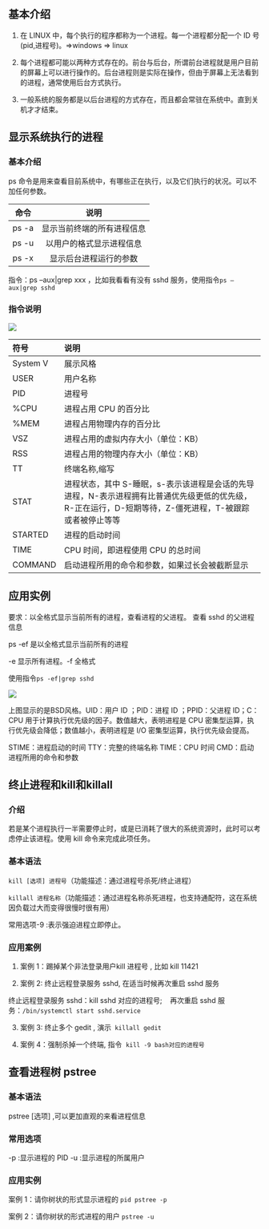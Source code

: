 ## 基本介绍
1. 在 LINUX 中，每个执行的程序都称为一个进程。每一个进程都分配一个 ID 号(pid,进程号)。=>windows => linux

2. 每个进程都可能以两种方式存在的。前台与后台，所谓前台进程就是用户目前的屏幕上可以进行操作的。后台进程则是实际在操作，但由于屏幕上无法看到的进程，通常使用后台方式执行。

3. 一般系统的服务都是以后台进程的方式存在，而且都会常驻在系统中。直到关机才才结束。


## 显示系统执行的进程
### 基本介绍
ps 命令是用来查看目前系统中，有哪些正在执行，以及它们执行的状况。可以不加任何参数。

|命令|说明|
|:--:|:--:|
|ps -a|显示当前终端的所有进程信息|
|ps -u|以用户的格式显示进程信息|
|ps -x|显示后台进程运行的参数|

指令：ps –aux|grep xxx ，比如我看看有没有 sshd 服务，使用指令``ps –aux|grep sshd``

### 指令说明

![](https://files.mdnice.com/user/25190/da69feda-89fb-4e17-9fbe-84cc2209f73a.png)


|符号|说明|
|:--|:--|
|System V| 展示风格|
|USER|用户名称|
|PID|进程号|
|%CPU|进程占用 CPU 的百分比|
|%MEM|进程占用物理内存的百分比|
|VSZ|进程占用的虚拟内存大小（单位：KB）|
|RSS|进程占用的物理内存大小（单位：KB）|
|TT|终端名称,缩写 |
|STAT|进程状态，其中 S-睡眠，s-表示该进程是会话的先导进程，N-表示进程拥有比普通优先级更低的优先级，R-正在运行，D-短期等待，Z-僵死进程，T-被跟踪或者被停止等等|
|STARTED|进程的启动时间|
|TIME|CPU 时间，即进程使用 CPU 的总时间|
|COMMAND|启动进程所用的命令和参数，如果过长会被截断显示|

## 应用实例
要求：以全格式显示当前所有的进程，查看进程的父进程。 查看 sshd 的父进程信息

ps -ef 是以全格式显示当前所有的进程

-e 显示所有进程。-f 全格式

使用指令``ps -ef|grep sshd``

![](https://files.mdnice.com/user/25190/e3b1cf3b-9a81-46ba-9fb5-58f7e45b656d.png)

上图显示的是BSD风格。UID：用户 ID ；PID：进程 ID ；PPID：父进程 ID；C：CPU 用于计算执行优先级的因子。数值越大，表明进程是 CPU 密集型运算，执行优先级会降低；数值越小，表明进程是 I/O 密集型运算，执行优先级会提高。

STIME：进程启动的时间
TTY：完整的终端名称
TIME：CPU 时间
CMD：启动进程所用的命令和参数

## 终止进程和kill和killall
### 介绍
若是某个进程执行一半需要停止时，或是已消耗了很大的系统资源时，此时可以考虑停止该进程。使用 kill 命令来完成此项任务。

### 基本语法
``kill [选项] 进程号``（功能描述：通过进程号杀死/终止进程）

``killall 进程名称``（功能描述：通过进程名称杀死进程，也支持通配符，这在系统因负载过大而变得很慢时很有用）

常用选项-9 :表示强迫进程立即停止。

### 应用案例
1. 案例 1：踢掉某个非法登录用户kill 进程号 , 比如 kill 11421

2. 案例 2: 终止远程登录服务 sshd, 在适当时候再次重启 sshd 服务

终止远程登录服务 sshd：kill sshd 对应的进程号;    
再次重启 sshd 服务：``/bin/systemctl start sshd.service``

3. 案例 3: 终止多个 gedit , 演示`` killall gedit``

4. 案例 4：强制杀掉一个终端, 指令  ``kill -9 bash对应的进程号``

## 查看进程树 pstree

###  基本语法

pstree [选项] ,可以更加直观的来看进程信息

### 常用选项

-p :显示进程的 PID
-u :显示进程的所属用户

### 应用实例

案例 1：请你树状的形式显示进程的
``pid pstree -p``

案例 2：请你树状的形式进程的用户
``pstree -u``